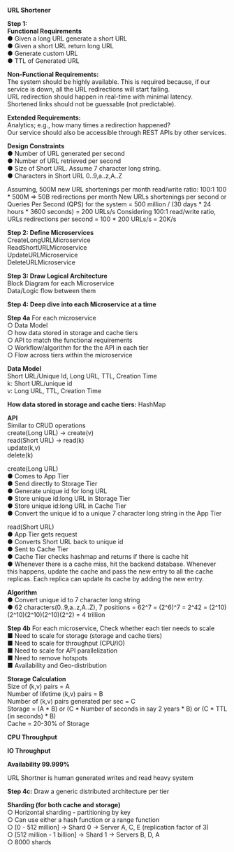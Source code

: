 <b>URL Shortener</b><br>

<b>Step 1:</b><br> 
<b>Functional Requirements</b><br>
● Given a long URL generate a short URL<br>
● Given a short URL return long URL<br>
● Generate custom URL<br>
● TTL of Generated URL<br>

<b>Non-Functional Requirements:</b><br>
The system should be highly available. This is required because, if our service is down, all the URL redirections will start failing.<br>
URL redirection should happen in real-time with minimal latency.<br>
Shortened links should not be guessable (not predictable).<br>

<b>Extended Requirements:</b><br>
Analytics; e.g., how many times a redirection happened?<br>
Our service should also be accessible through REST APIs by other services.<br>

<b>Design Constraints</b><br>
● Number of URL generated per second<br>
● Number of URL retrieved per second<br>
● Size of Short URL. Assume 7 character long string.<br>
● Characters in Short URL 0..9,a..z,A..Z<br>

Assuming, 500M new URL shortenings per month
read/write ratio: 100:1 
100 * 500M => 50B redirections per month
New URLs shortenings per second or Queries Per Second (QPS) for  the system = 500 million / (30 days * 24 hours * 3600 seconds) = 200 URLs/s
Considering 100:1 read/write ratio, URLs redirections per second = 100 * 200 URLs/s = 20K/s

<b>Step 2: Define Microservices</b><br>
CreateLongURLMicroservice<br>
ReadShortURLMicroservice<br>
UpdateURLMicroservice<br>
DeleteURLMicroservice<br>

<b>Step 3: Draw Logical Architecture</b><br>
Block Diagram for each Microservice<br>
Data/Logic flow between them<br>

<b>Step 4: Deep dive into each Microservice at a time</b><br>

<b>Step 4a</b>
For each microservice <br>
○ Data Model <br>
○ how data stored in storage and cache tiers<br>
○ API to match the functional requirements<br>
○ Workflow/algorithm for the the API in each tier<br>
○ Flow across tiers within the microservice<br>

<b>Data Model</b><br>
Short URL/Unique Id, Long URL, TTL, Creation Time<br>
k: Short URL/unique id<br>
v: Long URL, TTL, Creation Time<br>

<b>How data stored in storage and cache tiers:</b> HashMap<br>

<b>API</b><br> 
Similar to CRUD operations<br>
create(Long URL) -> create(v)<br>
read(Short URL) -> read(k)<br>
update(k,v)<br>
delete(k)<br>

create(Long URL)<br>
● Comes to App Tier<br>
● Send directly to Storage Tier<br>
● Generate unique id for long URL<br>
● Store unique id:long URL in Storage Tier<br>
● Store unique id:long URL in Cache Tier<br>
● Convert the unique id to a unique 7 character long string in the App Tier<br>

read(Short URL)<br>
● App Tier gets request<br>
● Converts Short URL back to unique id<br>
● Sent to Cache Tier<br>
● Cache Tier checks hashmap and returns if there is cache hit<br>
● Whenever there is a cache miss, hit the backend database. Whenever this happens, update the cache and pass the new entry to all the cache replicas. Each replica can update its cache by adding the new entry.

<b>Algorithm</b><br>
● Convert unique id to 7 character long string<br>
● 62 characters(0..9,a..z,A..Z), 7 positions = 62^7 = (2^6)^7 = 2^42 = (2^10)(2^10)(2^10)(2^10)(2^2) = 4 trillion<br>

<b>Step 4b</b>
For each microservice, Check whether each tier needs to scale<br>
■ Need to scale for storage (storage and cache tiers)<br>
■ Need to scale for throughput (CPU/IO)<br>
■ Need to scale for API parallelization<br>
■ Need to remove hotspots<br>
■ Availability and Geo-distribution<br>

<b>Storage Calculation</b><br>
Size of (k,v) pairs = A<br>
Number of lifetime (k,v) pairs = B<br>
Number of (k,v) pairs generated per sec = C<br>
Storage = (A * B)  or (C * Number of seconds in say 2 years * B) or (C * TTL (in seconds) * B)<br>
Cache = 20-30% of Storage<br>

<b>CPU Throughput</b><br>

<b>IO Throughput</b><br>

<b>Availability 99.999%</b><br>

URL Shortner is human generated writes and read heavy system<br>

<b>Step 4c:</b> Draw a generic distributed architecture per tier<br>

<b>Sharding (for both cache and storage) </b><br>
○ Horizontal sharding - partitioning by key<br>
○ Can use either a hash function or a range function<br>
○ [0 - 512 million] -> Shard 0 -> Server A, C, E (replication factor of 3)<br>
○ [512 million - 1 billion] -> Shard 1 -> Servers B, D, A<br>
○ 8000 shards<br>







